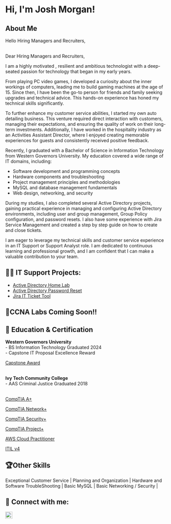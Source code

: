 <h1>Hi, I'm Josh Morgan! <br/>

<h2>About Me </h2>
Hello Hiring Managers and Recruiters,<br><br>


  Dear Hiring Managers and Recruiters,

I am a highly motivated , resilient and ambitious technologist with a deep-seated passion for technology that began in my early years. 

From playing PC video games, I developed a curiosity about the inner workings of computers, leading me to build gaming machines at the age of 15. Since then, I have been the go-to person for friends and family seeking upgrades and technical advice. This hands-on experience has honed my technical skills significantly.

To further enhance my customer service abilities, I started my own auto detailing business. This venture required direct interaction with customers, managing their expectations, and ensuring the quality of work on their long-term investments. Additionally, I have worked in the hospitality industry as an Activities Assistant Director, where I enjoyed creating memorable experiences for guests and consistently received positive feedback.

Recently, I graduated with a Bachelor of Science in Information Technology from Western Governors University. My education covered a wide range of IT domains, including:

- Software development and programming concepts
- Hardware components and troubleshooting
- Project management principles and methodologies
- MySQL and database management fundamentals
- Web design, networking, and security

During my studies, I also completed several Active Directory projects, gaining practical experience in managing and configuring Active Directory environments, including user and group management, Group Policy configuration, and password resets. I also have some experience with Jira Service Management and created a step by step guide on how to create and close tickets.

I am eager to leverage my technical skills and customer service experience in an IT Support or Support Analyst role. I am dedicated to continuous learning and professional growth, and I am confident that I can make a valuable contribution to your team. 


<h2>👨‍💻 IT Support Projects:</h2>

- [Active Directory Home Lab](https://github.com/JMorgan-89/ActiveDirectoryHomeLab)
- [Active Directory Password Reset](https://github.com/JMorgan-89/Active-Directory-Password-Reset)
- [Jira IT Ticket Tool](https://github.com/JMorgan-89/Jira-Ticketing-System-Tool)

<h2>🛜CCNA Labs Coming Soon!!</h2>

  
  


  

<h2> 📖 Education & Certification </h2>
<b>Western Governors University</b><br>
- BS Information Technology Graduated 2024 <br>
- Capstone IT Proposal Excellence Reward <p><a href="https://drive.google.com/file/d/197LxVDAHV_qEDbBozxVXWbGcoBUqhjsI/view?usp=drive_link">Capstone Award </a></p> 
<br><b>Ivy Tech Community College</b>
<br>- AAS Criminal Justice Graduated 2018
 <br><br><p><a href="https://drive.google.com/file/d/1ellekhWJQZ5iKrFpLYWQ7gy4B32i-q-q/view?usp=drive_link">CompTIA A+ </a></p> 
 <p><a href="https://drive.google.com/file/d/1i1ORUxsOQwkdxNdOPLkyj3lkQYBJgm3K/view?usp=drive_link">CompTIA Network+  </a></p>
 <p><a href="https://drive.google.com/file/d/1uXPAl8f-Y-OLmAQbY1LkPnm_TJgTaRSP/view?usp=drive_link">CompTIA Security+ </a></p> 
 <p><a href="https://drive.google.com/file/d/1K2_1sLKlkbjgVkENEmcHOS82LkEPQMbq/view?usp=drive_link">CompTIA Project+ </a></p>
 <p><a href="https://drive.google.com/file/d/1vnXT3plwUzEskjZl1NSZdUVIBgferoHy/view?usp=drive_link">AWS Cloud Practitioner </a></p>
 <p><a href="https://drive.google.com/file/d/1-k6c6I3ED8pPvELUHBU5J69-ah6BOKBh/view?usp=drive_link">ITIL v4 </a></p>

 

<h2>🏆Other Skills</h2>
Exceptional Customer Service | Planning and Organization | Hardware and Software TroubleShooting | Basic MySQL | Basic Networking / Security | 

<h2> 🤳 Connect with me:</h2>

[<img align="left" alt="JoshMorgan | LinkedIn" width="22px" src="https://cdn1.iconfinder.com/data/icons/logotypes/32/circle-linkedin-512.png" />][linkedin]

[linkedin]: https://www.linkedin.com/in/josh-morgan89/]



